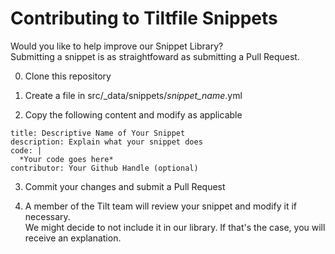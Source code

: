 # Contributing to Tiltfile Snippets
Would you like to help improve our Snippet Library?  
Submitting a snippet is as straightfoward as submitting a Pull Request.

0. Clone this repository

1. Create a file in src/_data/snippets/*snippet_name*.yml

2. Copy the following content and modify as applicable
```
title: Descriptive Name of Your Snippet
description: Explain what your snippet does
code: |
  *Your code goes here*
contributor: Your Github Handle (optional)
```

3. Commit your changes and submit a Pull Request

4. A member of the Tilt team will review your snippet and modify it if necessary.  
We might decide to not include it in our library. If that's the case, you will receive an explanation.